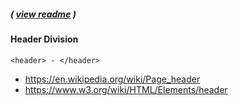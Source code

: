 ##### ( [view readme](https://github.com/students-at-thinkful/html_dom_element_tags/blob/master/README.md) )

#### Header Division
```
<header> - </header>
```

* https://en.wikipedia.org/wiki/Page_header
* https://www.w3.org/wiki/HTML/Elements/header
